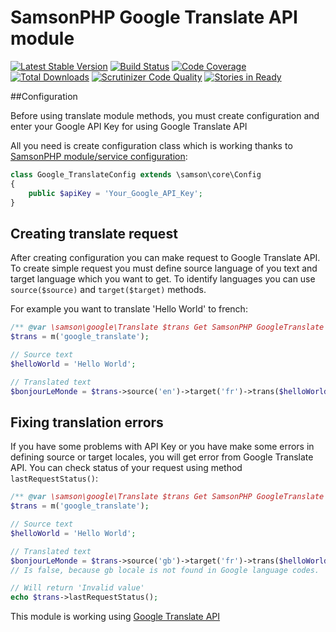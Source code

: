 # SamsonPHP Google Translate API module

[![Latest Stable Version](https://poser.pugx.org/samsonos/google_translate/v/stable.svg)](https://packagist.org/packages/samsonos/google_translate) 
[![Build Status](https://scrutinizer-ci.com/g/samsonos/google_translate/badges/build.png?b=master)](https://scrutinizer-ci.com/g/samsonos/google_translate/badges/build.png?b=master)
[![Code Coverage](https://scrutinizer-ci.com/g/samsonos/google_translate/badges/coverage.png?b=master)](https://scrutinizer-ci.com/g/samsonos/google_translate/?branch=master)
[![Total Downloads](https://poser.pugx.org/samsonos/google_translate/downloads.svg)](https://packagist.org/packages/samsonos/google_translate)
[![Scrutinizer Code Quality](https://scrutinizer-ci.com/g/samsonos/google_translate/badges/quality-score.png?b=master)](https://scrutinizer-ci.com/g/samsonos/google_translate/?branch=master)
[![Stories in Ready](https://badge.waffle.io/samsonos/google_translate.png?label=ready&title=Ready)](https://waffle.io/samsonos/google_translate)

##Configuration

Before using translate module methods, you must create configuration and enter your Google API Key for using Google Translate API

All you need is create configuration class which is working thanks to [SamsonPHP module/service configuration](https://github.com/samsonphp/config):

```php
class Google_TranslateConfig extends \samson\core\Config
{
    public $apiKey = 'Your_Google_API_Key';
}
```

## Creating translate request

After creating configuration you can make request to Google Translate API.
To create simple request you must define source language of you text and target language which you want to get.
To identify languages you can use ```source($source)``` and ```target($target)``` methods.

For example you want to translate 'Hello World' to french:

```php
/** @var \samson\google\Translate $trans Get SamsonPHP GoogleTranslate module */
$trans = m('google_translate');

// Source text
$helloWorld = 'Hello World';

// Translated text
$bonjourLeMonde = $trans->source('en')->target('fr')->trans($helloWorld);
```

## Fixing translation errors

If you have some problems with API Key or you have make some errors in defining source or target locales, you will get error from Google Translate API.
You can check status of your request using method ```lastRequestStatus()```:

```php
/** @var \samson\google\Translate $trans Get SamsonPHP GoogleTranslate module */
$trans = m('google_translate');

// Source text
$helloWorld = 'Hello World';

// Translated text
$bonjourLeMonde = $trans->source('gb')->target('fr')->trans($helloWorld);
// Is false, because gb locale is not found in Google language codes.

// Will return 'Invalid value'
echo $trans->lastRequestStatus(); 
```

This module is working using [Google Translate API](https://cloud.google.com/translate/)

